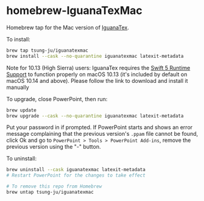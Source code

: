 # homebrew-IguanaTexMac

Homebrew tap for the Mac version of [IguanaTex](https://github.com/Jonathan-LeRoux/IguanaTex).

To install:
```sh
brew tap tsung-ju/iguanatexmac
brew install --cask --no-quarantine iguanatexmac latexit-metadata
```
Note for 10.13 (High Sierra) users:
IguanaTex requires the [Swift 5 Runtime Support](https://support.apple.com/en-us/106446) to function properly on macOS 10.13 (it's included by default on macOS 10.14 and above). Please follow the link to download and install it manually

To upgrade, close PowerPoint, then run:
```sh
brew update
brew upgrade --cask --no-quarantine iguanatexmac latexit-metadata
```
Put your password in if prompted.
If PowerPoint starts and shows an error message complaining that the previous version's `.ppam` file cannot be found,
click Ok and go to `PowerPoint > Tools > PowerPoint Add-ins`, remove the previous version using the "-" button.

To uninstall:
```sh
brew uninstall --cask iguanatexmac latexit-metadata
# Restart PowerPoint for the changes to take effect

# To remove this repo from Homebrew
brew untap tsung-ju/iguanatexmac
```
